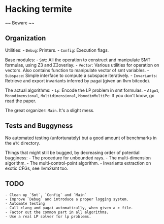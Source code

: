 # Hacking termite


~~ Beware ~~


## Organization

Utilities:
    - `Debug`: Printers.
    - `Config`: Execution flags.

Base modules:
    - `Smt`: All the operation to construct and manipulate SMT formulas, using Z3 and Z3overlay.
    - `Vector`: Various utilities for operation on vectors. Also contains function to manipulate vector of smt variables.
    - `Subspace`: Simple interface to compute a subspace iteratively.
    - `Invariants`: Retrieve and export invariants inferred by pagai (given an llvm bitcode).

The actual algorithms:
    - `Lp`: Encode the LP problem in smt formulas.
    - `Algo1`, `Monodimensional`, `Multidimensional`, `MonodimMultiPc`: If you don't know, go read the paper.


The great organizer: `Main`. It's a slight mess.


## Tests and Buggyness

No automated testing (unfortunately) but a good amount of benchmarks in the `WTC` directory.

Things that might still be bugged, by decreasing order of potential bugginess:
    - The procedure for unbounded rays.
    - The multi-dimension algorithm.
    - The multi-control-point algorithm.
    - Invariants extraction on exotic CFGs, see llvm2smt too.

## TODO

    - Clean up `Smt`, `Config` and `Main`
    - Improve `Debug` and introduce a proper logging system.
    - Automate testing
    - Call clang and pagai automatically, when given a c file.
    - Factor out the common part in all algorithms.
    - Use a real LP solver for lp problems.
